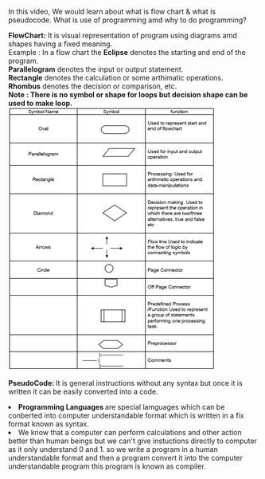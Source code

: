 In this video, We would learn about what is flow chart & what is pseudocode. What is use of programming amd why to do
programming?

<b>FlowChart:</b> It is visual representation of program using diagrams amd shapes having a fixed meaning.<br />
Example : In a flow chart the <b>Eclipse</b> denotes the starting and end of the program.<br />
<b>Parallelogram</b> denotes the input or output statement. <br />
<b>Rectangle</b> denotes the calculation or some arthimatic operations.<br />
<b>Rhombus</b> denotes the decision or comparison, etc.<br />
<b>Note : There is no symbol or shape for loops but decision shape can be used to make loop.</b> <br />
<img src="flowchart.png" />

<b>PseudoCode: </b> It is general instructions without any syntax but once it is written it can be easily converted into
a code.
</li>
<li>
  <b>Programming Languages </b> are special lamguages which can be conberted into computer understandable format which
  is written in a fix format known as syntax.
</li>
<li>
  We know that a computer can perform calculations and other action better than human beings but we can't give
  instuctions directly to computer as it only understand 0 and 1. so we write a program in a human understandable format
  and then a program convert it into the computer understandable program this program is known as compiler.
</li>
</ul>